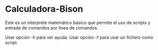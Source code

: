 # Calculadora-Bison
Este es un interprete matemático básico que permite el uso de scripts
y entrada de comandos por línea de comandos.

Usar opción -h para ver ayuda.
Usar opción -f para usar un fichero como script.
